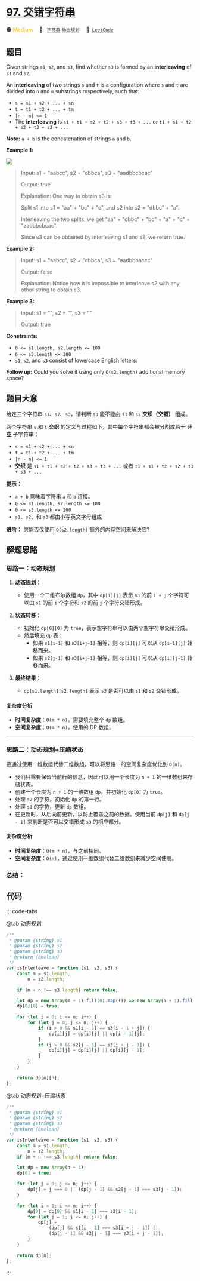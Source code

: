 # [97. 交错字符串](https://leetcode.com/problems/interleaving-string)

🟠 <font color=#ffb800>Medium</font>&emsp; 🔖&ensp; [`字符串`](/tag/string.md) [`动态规划`](/tag/dynamic-programming.md)&emsp; 🔗&ensp;[`LeetCode`](https://leetcode.com/problems/interleaving-string)

## 题目

Given strings `s1`, `s2`, and `s3`, find whether `s3` is formed by an
**interleaving** of `s1` and `s2`.

An **interleaving** of two strings `s` and `t` is a configuration where `s`
and `t` are divided into `n` and `m` substrings respectively, such that:

- `s = s1 + s2 + ... + sn`
- `t = t1 + t2 + ... + tm`
- `|n - m| <= 1`
- The **interleaving** is `s1 + t1 + s2 + t2 + s3 + t3 + ...` or `t1 + s1 + t2 + s2 + t3 + s3 + ...`

**Note:** `a + b` is the concatenation of strings `a` and `b`.

**Example 1:**

![](https://assets.leetcode.com/uploads/2020/09/02/interleave.jpg)

> Input: s1 = "aabcc", s2 = "dbbca", s3 = "aadbbcbcac"
>
> Output: true
>
> Explanation: One way to obtain s3 is:
>
> Split s1 into s1 = "aa" + "bc" + "c", and s2 into s2 = "dbbc" + "a".
>
> Interleaving the two splits, we get "aa" + "dbbc" + "bc" + "a" + "c" = "aadbbcbcac".
>
> Since s3 can be obtained by interleaving s1 and s2, we return true.

**Example 2:**

> Input: s1 = "aabcc", s2 = "dbbca", s3 = "aadbbbaccc"
>
> Output: false
>
> Explanation: Notice how it is impossible to interleave s2 with any other string to obtain s3.

**Example 3:**

> Input: s1 = "", s2 = "", s3 = ""
>
> Output: true

**Constraints:**

- `0 <= s1.length, s2.length <= 100`
- `0 <= s3.length <= 200`
- `s1`, `s2`, and `s3` consist of lowercase English letters.

**Follow up:** Could you solve it using only `O(s2.length)` additional memory
space?

## 题目大意

给定三个字符串 `s1`、`s2`、`s3`，请判断 `s3` 能不能由 `s1` 和 `s2` **交织（交错）** 组成。

两个字符串 `s` 和 `t` **交织** 的定义与过程如下，其中每个字符串都会被分割成若干 **非空** 子字符串：

- `s = s1 + s2 + ... + sn`
- `t = t1 + t2 + ... + tm`
- `|n - m| <= 1`
- **交织** 是 `s1 + t1 + s2 + t2 + s3 + t3 + ...` 或者 `t1 + s1 + t2 + s2 + t3 + s3 + ...`

**提示：**

- `a + b` 意味着字符串 `a` 和 `b` 连接。
- `0 <= s1.length, s2.length <= 100`
- `0 <= s3.length <= 200`
- `s1`、`s2`、和 `s3` 都由小写英文字母组成

**进阶：** 您能否仅使用 `O(s2.length)` 额外的内存空间来解决它?

## 解题思路

### 思路一：动态规划

1. **动态规划**：

   - 使用一个二维布尔数组 `dp`，其中 `dp[i][j]` 表示 `s3` 的前 `i + j` 个字符可以由 `s1` 的前 `i` 个字符和 `s2` 的前 `j` 个字符交错形成。

2. **状态转移**：

   - 初始化 `dp[0][0]` 为 `true`，表示空字符串可以由两个空字符串交错形成。
   - 然后填充 `dp` 表：
     - 如果 `s1[i-1]` 和 `s3[i+j-1]` 相等，则 `dp[i][j]` 可以从 `dp[i-1][j]` 转移而来。
     - 如果 `s2[j-1]` 和 `s3[i+j-1]` 相等，则 `dp[i][j]` 可以从 `dp[i][j-1]` 转移而来。

3. **最终结果**：
   - `dp[s1.length][s2.length]` 表示 `s3` 是否可以由 `s1` 和 `s2` 交错形成。

#### 复杂度分析

- **时间复杂度**：`O(m * n)`，需要填充整个 `dp` 数组。
- **空间复杂度**：`O(m * n)`，使用的 DP 数组。

---

### 思路二：动态规划+压缩状态

要通过使用一维数组代替二维数组，可以将思路一的空间复杂度优化到 `O(n)`。

- 我们只需要保留当前行的信息，因此可以用一个长度为 `n + 1` 的一维数组来存储状态。
- 创建一个长度为 `n + 1` 的一维数组 `dp`，并初始化 `dp[0]` 为 `true`。
- 处理 `s2` 的字符，初始化 `dp` 的第一行。
- 处理 `s1` 的字符，更新 `dp` 数组。
- 在更新时，从后向前更新，以防止覆盖之前的数据。使用当前 `dp[j]` 和 `dp[j - 1]` 来判断是否可以交错形成 `s3` 的相应部分。

#### 复杂度分析

- **时间复杂度**：`O(m * n)`，与之前相同。
- **空间复杂度**：`O(n)`，通过使用一维数组代替二维数组来减少空间使用。

### 总结：

## 代码

::: code-tabs

@tab 动态规划

```javascript
/**
 * @param {string} s1
 * @param {string} s2
 * @param {string} s3
 * @return {boolean}
 */
var isInterleave = function (s1, s2, s3) {
	const m = s1.length,
		n = s2.length;

	if (m + n !== s3.length) return false;

	let dp = new Array(m + 1).fill(0).map((i) => new Array(n + 1).fill(false));
	dp[0][0] = true;

	for (let i = 0; i <= m; i++) {
		for (let j = 0; j <= n; j++) {
			if (i > 0 && s1[i - 1] == s3[i - 1 + j]) {
				dp[i][j] = dp[i][j] || dp[i - 1][j];
			}
			if (j > 0 && s2[j - 1] == s3[i + j - 1]) {
				dp[i][j] = dp[i][j] || dp[i][j - 1];
			}
		}
	}

	return dp[m][n];
};
```

@tab 动态规划+压缩状态

```javascript
/**
 * @param {string} s1
 * @param {string} s2
 * @param {string} s3
 * @return {boolean}
 */
var isInterleave = function (s1, s2, s3) {
	const m = s1.length,
		n = s2.length;
	if (m + n !== s3.length) return false;

	let dp = new Array(n + 1);
	dp[0] = true;

	for (let j = 0; j <= n; j++) {
		dp[j] = j === 0 || (dp[j - 1] && s2[j - 1] === s3[j - 1]);
	}

	for (let i = 1; i <= m; i++) {
		dp[0] = dp[0] && s1[i - 1] === s3[i - 1];
		for (let j = 1; j <= n; j++) {
			dp[j] =
				(dp[j] && s1[i - 1] === s3[i + j - 1]) ||
				(dp[j - 1] && s2[j - 1] === s3[i + j - 1]);
		}
	}

	return dp[n];
};
```

:::
